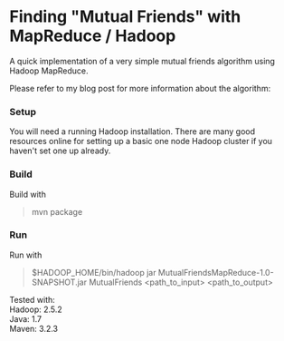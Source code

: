 Finding "Mutual Friends" with MapReduce / Hadoop
=============================

A quick implementation of a very simple mutual friends algorithm using Hadoop MapReduce.

Please refer to my blog post for more information about the algorithm:


### Setup
You will need a running Hadoop installation. There are many good resources online for setting up a basic one node Hadoop cluster if you haven't set one up already. 

### Build
Build with
> mvn package

### Run
Run with
> $HADOOP_HOME/bin/hadoop jar MutualFriendsMapReduce-1.0-SNAPSHOT.jar MutualFriends <path_to_input> <path_to_output>


Tested with: <br>
Hadoop: 2.5.2 <br>
Java: 1.7 <br>
Maven: 3.2.3
